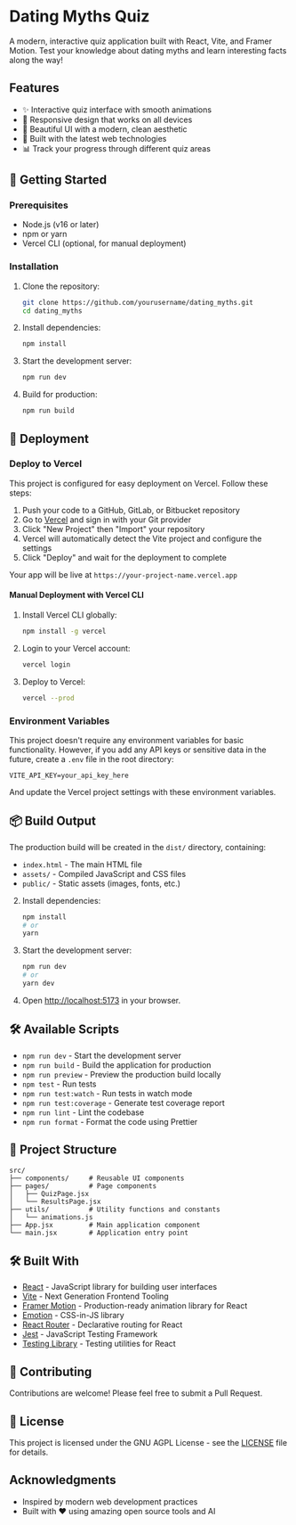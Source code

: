 # Dating Myths Quiz

A modern, interactive quiz application built with React, Vite, and Framer Motion. Test your knowledge about dating myths and learn interesting facts along the way!

## Features

- ✨ Interactive quiz interface with smooth animations
- 📱 Responsive design that works on all devices
- 🎨 Beautiful UI with a modern, clean aesthetic
- 🚀 Built with the latest web technologies
- 📊 Track your progress through different quiz areas

## 🚀 Getting Started

### Prerequisites

- Node.js (v16 or later)
- npm or yarn
- Vercel CLI (optional, for manual deployment)

### Installation

1. Clone the repository:
   ```bash
   git clone https://github.com/yourusername/dating_myths.git
   cd dating_myths
   ```

2. Install dependencies:
   ```bash
   npm install
   ```

3. Start the development server:
   ```bash
   npm run dev
   ```

4. Build for production:
   ```bash
   npm run build
   ```

## 🚀 Deployment

### Deploy to Vercel

This project is configured for easy deployment on Vercel. Follow these steps:

1. Push your code to a GitHub, GitLab, or Bitbucket repository
2. Go to [Vercel](https://vercel.com) and sign in with your Git provider
3. Click "New Project" then "Import" your repository
4. Vercel will automatically detect the Vite project and configure the settings
5. Click "Deploy" and wait for the deployment to complete

Your app will be live at `https://your-project-name.vercel.app`

#### Manual Deployment with Vercel CLI

1. Install Vercel CLI globally:
   ```bash
   npm install -g vercel
   ```

2. Login to your Vercel account:
   ```bash
   vercel login
   ```

3. Deploy to Vercel:
   ```bash
   vercel --prod
   ```

### Environment Variables

This project doesn't require any environment variables for basic functionality. However, if you add any API keys or sensitive data in the future, create a `.env` file in the root directory:

```env
VITE_API_KEY=your_api_key_here
```

And update the Vercel project settings with these environment variables.

## 📦 Build Output

The production build will be created in the `dist/` directory, containing:

- `index.html` - The main HTML file
- `assets/` - Compiled JavaScript and CSS files
- `public/` - Static assets (images, fonts, etc.)

2. Install dependencies:
   ```bash
   npm install
   # or
   yarn
   ```

3. Start the development server:
   ```bash
   npm run dev
   # or
   yarn dev
   ```

4. Open [http://localhost:5173](http://localhost:5173) in your browser.

## 🛠 Available Scripts

- `npm run dev` - Start the development server
- `npm run build` - Build the application for production
- `npm run preview` - Preview the production build locally
- `npm test` - Run tests
- `npm run test:watch` - Run tests in watch mode
- `npm run test:coverage` - Generate test coverage report
- `npm run lint` - Lint the codebase
- `npm run format` - Format the code using Prettier

## 📁 Project Structure

```
src/
├── components/     # Reusable UI components
├── pages/          # Page components
│   ├── QuizPage.jsx
│   └── ResultsPage.jsx
├── utils/          # Utility functions and constants
│   └── animations.js
├── App.jsx         # Main application component
└── main.jsx        # Application entry point
```

## 🛠 Built With

- [React](https://reactjs.org/) - JavaScript library for building user interfaces
- [Vite](https://vitejs.dev/) - Next Generation Frontend Tooling
- [Framer Motion](https://www.framer.com/motion/) - Production-ready animation library for React
- [Emotion](https://emotion.sh/) - CSS-in-JS library
- [React Router](https://reactrouter.com/) - Declarative routing for React
- [Jest](https://jestjs.io/) - JavaScript Testing Framework
- [Testing Library](https://testing-library.com/) - Testing utilities for React

## 🤝 Contributing

Contributions are welcome! Please feel free to submit a Pull Request.

## 📄 License

This project is licensed under the GNU AGPL License - see the [LICENSE](LICENSE) file for details.

## Acknowledgments

- Inspired by modern web development practices
- Built with ❤️ using amazing open source tools and AI
